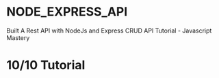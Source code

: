 # NODE_EXPRESS_API
Built A Rest API  with NodeJs and Express CRUD API Tutorial - Javascript Mastery

# 10/10 Tutorial
